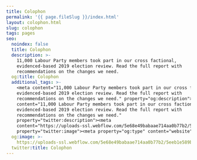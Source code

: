 ```yaml
---
title: Colophon
permalink: '{{ page.fileSlug }}/index.html'
layout: colophon.html
slug: colophon
tags: pages
seo:
  noindex: false
  title: Colophon
  description: >-
    11,000 Labour Party members took part in our cross factional,
    evidenced-based 2019 election review. Read the full report with
    recommendations on the changes we need.
  og:title: Colophon
  additional_tags: >-
    <meta content="11,000 Labour Party members took part in our cross factional,
    evidenced-based 2019 election review. Read the full report with
    recommendations on the changes we need." property="og:description"><meta
    content="11,000 Labour Party members took part in our cross factional,
    evidenced-based 2019 election review. Read the full report with
    recommendations on the changes we need."
    property="twitter:description"><meta
    content="https://uploads-ssl.webflow.com/5e68e49babaae714aa0b77b2/5eeb1e589b1ba83ca3919d60_V1_LT_Share-image.jpg"
    property="twitter:image"><meta property="og:type" content="website">
  og:image: >-
    https://uploads-ssl.webflow.com/5e68e49babaae714aa0b77b2/5eeb1e589b1ba83ca3919d60_V1_LT_Share-image.jpg
  twitter:title: Colophon
---
```



